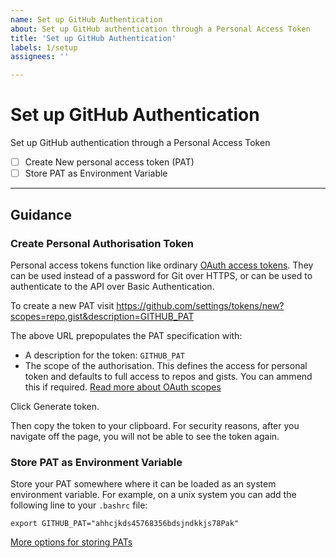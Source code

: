 ```yaml
---
name: Set up GitHub Authentication
about: Set up GitHub authentication through a Personal Access Token
title: 'Set up GitHub Authentication'
labels: 1/setup
assignees: ''

---
```


# Set up GitHub Authentication

Set up GitHub authentication through a Personal Access Token

- [ ] Create New personal access token (PAT)
- [ ] Store PAT as Environment Variable

***

## Guidance

### Create Personal Authorisation Token


Personal access tokens function like ordinary [OAuth access tokens](https://en.wikipedia.org/wiki/OAuth). They can be used instead of a password for Git over HTTPS, or can be used to authenticate to the API over Basic Authentication.

To create a new PAT visit https://github.com/settings/tokens/new?scopes=repo,gist&description=GITHUB_PAT

The above URL prepopulates the PAT specification with:

- A description for the token: `GITHUB_PAT`
- The scope of the authorisation. This defines the access for personal token and defaults to full access to repos and gists. You can ammend this if required. [Read more about OAuth scopes](https://developer.github.com/apps/building-oauth-apps/understanding-scopes-for-oauth-apps/)


Click Generate token.

Then copy the token to your clipboard. For security reasons, after you navigate off the page, you will not be able to see the token again.

### Store PAT as Environment Variable

Store your PAT somewhere where it can be loaded as an system environment variable. For example, on a unix system you can add the following line to your `.bashrc` file:

```
export GITHUB_PAT="ahhcjkds45768356bdsjndkkjs78Pak"
```

[More options for storing PATs](https://stackoverflow.com/questions/46645843/where-to-store-the-personal-access-token-from-github)

